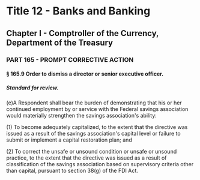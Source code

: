 
# Title 12 - Banks and Banking
## Chapter I - Comptroller of the Currency, Department of the Treasury
### PART 165 - PROMPT CORRECTIVE ACTION
#### § 165.9 Order to dismiss a director or senior executive officer.
##### Standard for review.

(e)A Respondent shall bear the burden of demonstrating that his or her continued employment by or service with the Federal savings association would materially strengthen the savings association's ability:

(1) To become adequately capitalized, to the extent that the directive was issued as a result of the savings association's capital level or failure to submit or implement a capital restoration plan; and

(2) To correct the unsafe or unsound condition or unsafe or unsound practice, to the extent that the directive was issued as a result of classification of the savings association based on supervisory criteria other than capital, pursuant to section 38(g) of the FDI Act.
